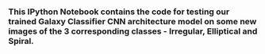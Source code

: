 ### This IPython Notebook contains the code for testing our trained Galaxy Classifier CNN architecture model on some new images of the 3 corresponding classes - Irregular, Elliptical and Spiral.
